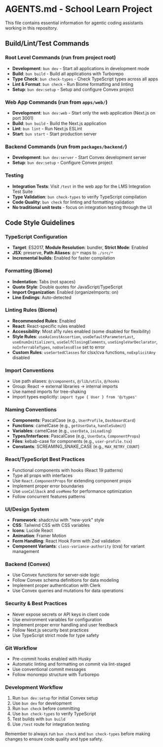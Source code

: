 # AGENTS.md - School Learn Project

This file contains essential information for agentic coding assistants working in this repository.

## Build/Lint/Test Commands

### Root Level Commands (run from project root)
- **Development**: `bun dev` - Start all applications in development mode
- **Build**: `bun build` - Build all applications with Turborepo
- **Type Check**: `bun check-types` - Check TypeScript types across all apps
- **Lint & Format**: `bun check` - Run Biome formatting and linting
- **Setup**: `bun dev:setup` - Setup and configure Convex project

### Web App Commands (run from `apps/web/`)
- **Development**: `bun dev:web` - Start only the web application (Next.js on port 3001)
- **Build**: `bun build` - Build the Next.js application
- **Lint**: `bun lint` - Run Next.js ESLint
- **Start**: `bun start` - Start production server

### Backend Commands (run from `packages/backend/`)
- **Development**: `bun dev:server` - Start Convex development server
- **Setup**: `bun dev:setup` - Configure Convex project

### Testing
- **Integration Tests**: Visit `/test` in the web app for the LMS Integration Test Suite
- **Type Validation**: `bun check-types` to verify TypeScript compilation
- **Code Quality**: `bun check` for linting and formatting validation
- **No traditional unit tests** - focus on integration testing through the UI

## Code Style Guidelines

### TypeScript Configuration
- **Target**: ES2017, **Module Resolution**: bundler, **Strict Mode**: Enabled
- **JSX**: preserve, **Path Aliases**: `@/*` maps to `./src/*`
- **Incremental builds**: Enabled for faster compilation

### Formatting (Biome)
- **Indentation**: Tabs (not spaces)
- **Quote Style**: Double quotes for JavaScript/TypeScript
- **Import Organization**: Enabled (organizeImports: on)
- **Line Endings**: Auto-detected

### Linting Rules (Biome)
- **Recommended Rules**: Enabled
- **React**: React-specific rules enabled
- **Accessibility**: Most a11y rules enabled (some disabled for flexibility)
- **Style Rules**: `useAsConstAssertion`, `useDefaultParameterLast`, `useEnumInitializers`, `useSelfClosingElements`, `useSingleVarDeclarator`, `noInferrableTypes`, `noUselessElse` set to error
- **Custom Rules**: `useSortedClasses` for clsx/cva functions, `noExplicitAny` disabled

### Import Conventions
- Use path aliases: `@/components`, `@/lib/utils`, `@/hooks`
- Group: React → external libraries → internal imports
- Use named imports for tree-shaking
- Import types explicitly: `import type { User } from '@/types'`

### Naming Conventions
- **Components**: PascalCase (e.g., `UserProfile`, `DashboardCard`)
- **Functions**: camelCase (e.g., `getUserData`, `handleSubmit`)
- **Variables**: camelCase (e.g., `userData`, `isLoading`)
- **Types/Interfaces**: PascalCase (e.g., `UserData`, `ComponentProps`)
- **Files**: kebab-case for components (e.g., `user-profile.tsx`)
- **Constants**: SCREAMING_SNAKE_CASE (e.g., `MAX_RETRY_COUNT`)

### React/TypeScript Best Practices
- Functional components with hooks (React 19 patterns)
- Type all props with interfaces
- Use `React.ComponentProps` for extending component props
- Implement proper error boundaries
- Use `useCallback` and `useMemo` for performance optimization
- Follow concurrent features patterns

### UI/Design System
- **Framework**: shadcn/ui with "new-york" style
- **CSS**: Tailwind CSS with CSS variables
- **Icons**: Lucide React
- **Animation**: Framer Motion
- **Form Handling**: React Hook Form with Zod validation
- **Component Variants**: `class-variance-authority` (cva) for variant management

### Backend (Convex)
- Use Convex functions for server-side logic
- Follow Convex schema definitions for data modeling
- Implement proper authentication with Clerk
- Use Convex queries and mutations for data operations

### Security & Best Practices
- Never expose secrets or API keys in client code
- Use environment variables for configuration
- Implement proper error handling and user feedback
- Follow Next.js security best practices
- Use TypeScript strict mode for type safety

### Git Workflow
- Pre-commit hooks enabled with Husky
- Automatic linting and formatting on commit via lint-staged
- Use conventional commit messages
- Follow monorepo structure with Turborepo

### Development Workflow
1. Run `bun dev:setup` for initial Convex setup
2. Use `bun dev` for development
3. Run `bun check` before committing
4. Use `bun check-types` to verify TypeScript
5. Test builds with `bun build`
6. Use `/test` route for integration testing

Remember to always run `bun check` and `bun check-types` before making changes to ensure code quality and type safety.